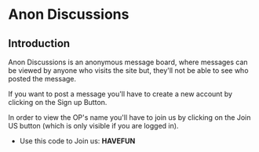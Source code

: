 # Anon **Discussions**

## Introduction

Anon Discussions is an anonymous message board, where messages can be viewed by anyone who visits the site but, they'll not be able to see who posted the message.

If you want to post a message you'll have to create a new account by clicking on the Sign up Button.

In order to view the OP's name you'll have to join us by clicking on the Join US button (which is only visible if you are logged in).

- Use this code to Join us: **HAVEFUN**
